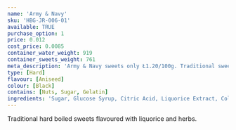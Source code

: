 ```yaml
---
name: 'Army & Navy'
sku: 'HBG-JR-006-01'
available: TRUE
purchase_option: 1
price: 0.012
cost_price: 0.0085
container_water_weight: 919
container_sweets_weight: 761
meta_description: 'Army & Navy sweets only Ł1.20/100g. Traditional sweets and more at Humbugs Confectionery Store. Specialists in satisfying your sweet tooth!'
type: [Hard]
flavour: [Aniseed]
colour: [Black]
contains: [Nuts, Sugar, Gelatin]
ingredients: 'Sugar, Glucose Syrup, Citric Acid, Liquorice Extract, Colours: Carbon Black'
---
```

Traditional hard boiled sweets flavoured with liquorice and herbs.